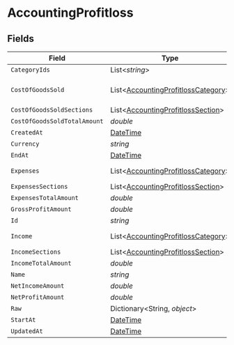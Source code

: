 # AccountingProfitloss


## Fields

| Field                                                                                         | Type                                                                                          | Required                                                                                      | Description                                                                                   |
| --------------------------------------------------------------------------------------------- | --------------------------------------------------------------------------------------------- | --------------------------------------------------------------------------------------------- | --------------------------------------------------------------------------------------------- |
| `CategoryIds`                                                                                 | List<*string*>                                                                                | :heavy_minus_sign:                                                                            | N/A                                                                                           |
| `CostOfGoodsSold`                                                                             | List<[AccountingProfitlossCategory](../../Models/Components/AccountingProfitlossCategory.md)> | :heavy_minus_sign:                                                                            | @deprecated – use cost_of_goods_sold_sections instead                                         |
| `CostOfGoodsSoldSections`                                                                     | List<[AccountingProfitlossSection](../../Models/Components/AccountingProfitlossSection.md)>   | :heavy_minus_sign:                                                                            | N/A                                                                                           |
| `CostOfGoodsSoldTotalAmount`                                                                  | *double*                                                                                      | :heavy_minus_sign:                                                                            | N/A                                                                                           |
| `CreatedAt`                                                                                   | [DateTime](https://learn.microsoft.com/en-us/dotnet/api/system.datetime?view=net-5.0)         | :heavy_minus_sign:                                                                            | N/A                                                                                           |
| `Currency`                                                                                    | *string*                                                                                      | :heavy_minus_sign:                                                                            | N/A                                                                                           |
| `EndAt`                                                                                       | [DateTime](https://learn.microsoft.com/en-us/dotnet/api/system.datetime?view=net-5.0)         | :heavy_minus_sign:                                                                            | N/A                                                                                           |
| `Expenses`                                                                                    | List<[AccountingProfitlossCategory](../../Models/Components/AccountingProfitlossCategory.md)> | :heavy_minus_sign:                                                                            | @deprecated – use expenses_sections instead                                                   |
| `ExpensesSections`                                                                            | List<[AccountingProfitlossSection](../../Models/Components/AccountingProfitlossSection.md)>   | :heavy_minus_sign:                                                                            | N/A                                                                                           |
| `ExpensesTotalAmount`                                                                         | *double*                                                                                      | :heavy_minus_sign:                                                                            | N/A                                                                                           |
| `GrossProfitAmount`                                                                           | *double*                                                                                      | :heavy_minus_sign:                                                                            | N/A                                                                                           |
| `Id`                                                                                          | *string*                                                                                      | :heavy_minus_sign:                                                                            | N/A                                                                                           |
| `Income`                                                                                      | List<[AccountingProfitlossCategory](../../Models/Components/AccountingProfitlossCategory.md)> | :heavy_minus_sign:                                                                            | @deprecated – use income_sections instead                                                     |
| `IncomeSections`                                                                              | List<[AccountingProfitlossSection](../../Models/Components/AccountingProfitlossSection.md)>   | :heavy_minus_sign:                                                                            | N/A                                                                                           |
| `IncomeTotalAmount`                                                                           | *double*                                                                                      | :heavy_minus_sign:                                                                            | N/A                                                                                           |
| `Name`                                                                                        | *string*                                                                                      | :heavy_minus_sign:                                                                            | N/A                                                                                           |
| `NetIncomeAmount`                                                                             | *double*                                                                                      | :heavy_minus_sign:                                                                            | N/A                                                                                           |
| `NetProfitAmount`                                                                             | *double*                                                                                      | :heavy_minus_sign:                                                                            | N/A                                                                                           |
| `Raw`                                                                                         | Dictionary<String, *object*>                                                                  | :heavy_minus_sign:                                                                            | N/A                                                                                           |
| `StartAt`                                                                                     | [DateTime](https://learn.microsoft.com/en-us/dotnet/api/system.datetime?view=net-5.0)         | :heavy_minus_sign:                                                                            | N/A                                                                                           |
| `UpdatedAt`                                                                                   | [DateTime](https://learn.microsoft.com/en-us/dotnet/api/system.datetime?view=net-5.0)         | :heavy_minus_sign:                                                                            | N/A                                                                                           |